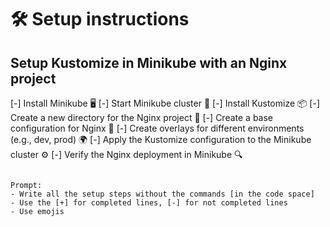 # 🛠️ Setup instructions

## Setup Kustomize in Minikube with an Nginx project

[-] Install Minikube 🖥️
[-] Start Minikube cluster 🚀
[-] Install Kustomize 📦
[-] Create a new directory for the Nginx project 📁
[-] Create a base configuration for Nginx 📝
[-] Create overlays for different environments (e.g., dev, prod) 🌍
[-] Apply the Kustomize configuration to the Minikube cluster ⚙️
[-] Verify the Nginx deployment in Minikube 🔍
```

Prompt:
- Write all the setup steps without the commands [in the code space]
- Use the [+] for completed lines, [-] for not completed lines
- Use emojis
